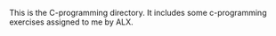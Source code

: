 This is the C-programming directory. 
It includes some c-programming exercises assigned to me by ALX.
